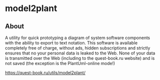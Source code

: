 # model2plant

## About

A utility for quick prototyping a diagram of system software components with the ability to export to text notation.
This software is available completely free of charge, without ads, hidden subscriptions and strictly ensures that no your personal data is leaked to the Web.
None of your data is transmitted over the Web (including to the quest-book.ru website) and is not saved (the exception is the PlantUml-online mode!)

https://quest-book.ru/utils/model2plant/
